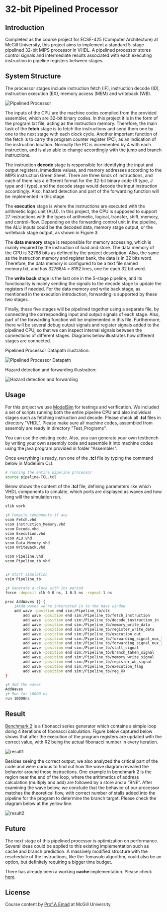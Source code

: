 # 32-bit Pipelined Processor 
## Introduction

Completed as the course project for ECSE-425 (Computer Architecture) at McGill University, this project aims to implement a standard 5-stage pipelined 32-bit MIPS processor in VHDL. A
pipelined processor stores control signals and intermediate results associated with each executing instruction in pipeline registers between stages. 

## System Structure

The
processor stages include instruction fetch (IF), instruction
decode (ID), instruction execution (EX), memory access
(MEM) and writeback (WB).

![Pipelined Processor](https://github.com/AntoineWY/ECSE-425-Pipelined-Processor/blob/main/Diagrams/pipelinedCPU.PNG)

The inputs of the CPU are the machine codes compiled from
the provided assembler, which are 32-bit binary codes. In this
project it is in the form of the program.txt file, acting as the
instruction memory. Therefore, the main task of the **fetch** stage is
to fetch the instructions and send them one by one to the next
stage with each clock cycle. Another important function of the
fetch is to carry the program counter register (PC), as an
indication of the instruction location. Normally the PC is
incremented by 4 with each instruction, and is also able to
change accordingly with the jump and branch instructions.

The instruction **decode** stage is responsible for identifying
the input and output registers, immediate values, and memory
addresses according to the MIPS instruction Green Sheet.
There are three kinds of instructions, and each of them has a
different format for the 32-bit binary code (R type, J type and I
type), and the decode stage would decode the input instruction
accordingly. Also, hazard detection and part of the forwarding
function will be implemented in this stage.

The **execution** stage is where the instructions are executed
with the arithmetic logic unit (ALU). In this project, the CPU
is supposed to support 27 instructions with the types of
arithmetic, logical, transfer, shift, memory, and control-flow.
Depending on the forwarding control unit in the pipeline, the
ALU inputs could be the decoded data, memory stage output,
or the writeback stage output, as shown in Figure 3.

The **data memory** stage is responsible for memory accessing,
which is mainly required by the instruction of load and store.
The data memory of the CPU is 32768 bits as defined by the
project description. Also, the same as the instruction memory
and register bank, the data is in 32 bits word. Therefore, the
data memory is configured to be a text file named memory.txt,
and has 32768/4 = 8192 lines, one for each 32 bit word.

The **write back** stage is the last one in the 5-stage pipeline,
and its functionality is mainly sending the signals to the
decode stage to update the registers if needed. For the data
memory and write back stage, as mentioned in the execution
introduction, forwarding is supported by these two stages.

Finally, these five stages will be pipelined together using a
separate file, by connecting the corresponding input and
output signals of each stage. Also, part of the forwarding
function will be implemented in this file. Furthermore, there
will be several debug output signals and register signals added
to the pipelined CPU, so that we can inspect internal signals
between the connections of different stages. Diagrams below illustrates how different stages are connected.

Pipelined Processor Datapath illustration:

![Pipelined Processor Datapath](https://github.com/AntoineWY/ECSE-425-Pipelined-Processor/blob/main/Diagrams/pipelinedDatapath.PNG)

Hazard detection and forwarding illustration:

![Hazard detection and forwarding](https://github.com/AntoineWY/ECSE-425-Pipelined-Processor/blob/main/Diagrams/PipelinedDPwithhazardandforward.PNG)


## Usage
For this project we use [ModelSim](https://fpgasoftware.intel.com/?product=modelsim_ae#tabs-2) for testings and verification. We included a set of scripts running both the entire pipeline CPU and also individual stages such as fetching instruction and decode. Please check all **.tcl** files in directory "VHDL". Please make sure all machine codes, assembled from assembly are ready in directory "Test_Programs". 

You can use the existing code. Also, you can generate your own testbench by writing your own assembly code and assemble it into machine codes using the java program provided in folder "Assembler".

Once everything is ready, run one of the **.tcl** file by typing the command below in ModelSim CLI.



```bash
# running the entire pipeline processor
source pipeline-TCL.tcl
```

Below shows the content of the **.tcl** file, defining parameters like which VHDL components to simulate, which ports are displayed as waves and how long will the simulation run.  
```bash
vlib work

;# Compile components if any
vcom Fetch.vhd
vcom Instruction_Memory.vhd
vcom Decode.vhd
vcom Execution.vhd
vcom ALU.vhd
vcom Data_Memory.vhd
vcom WriteBack.vhd

vcom Pipeline.vhd
vcom Pipeline_tb.vhd


;# Start simulation
vsim Pipeline_tb

;# Generate a clock with 1ns period
force -deposit clk 0 0 ns, 1 0.5 ns -repeat 1 ns

proc AddWaves {} {
	;#Add waves we're interested in to the Wave window
    add wave -position end sim:/Pipeline_tb/clk
		add wave -position end sim:/Pipeline_tb/fetch_instruction
		add wave -position end sim:/Pipeline_tb/decode_instruction_in
		add wave -position end sim:/Pipeline_tb/memory_write_data
		add wave -position end sim:/Pipeline_tb/register_write_data
		add wave -position end sim:/Pipeline_tb/execution_out
		add wave -position end sim:/Pipeline_tb/forwarding_signal_mux_1
		add wave -position end sim:/Pipeline_tb/forwarding_signal_mux_2
		add wave -position end sim:/Pipeline_tb/stall_signal
		add wave -position end sim:/Pipeline_tb/branch_taken_signal
		add wave -position end sim:/Pipeline_tb/memory_write_signal
		add wave -position end sim:/Pipeline_tb/register_wb_signal
		add wave -position end sim:/Pipeline_tb/execution_flag
		add wave -position end sim:/Pipeline_tb/reg_XX
}

;# Add the waves
AddWaves
;# Run for 10000 ns
run 10000ns
```

## Result
[Benchmark 2](https://github.com/AntoineWY/ECSE-425-Pipelined-Processor/tree/main/Test_Programs) is a fibonacci series generator which contains a
simple loop doing 4 iterations of fibonacci calculation. Figure below captured below shows that after the execution of the
program registers are updated with the correct value, with R2
being the actual fibonacci number in every iteration. 

![result1](https://github.com/AntoineWY/ECSE-425-Pipelined-Processor/blob/main/Diagrams/resultBenchmark2-registervalue.PNG)

Besides seeing the correct output, we also analyzed the
critical part of the code and were curious to find out how the
wave diagram revealed the behavior around those instructions.
One example in benchmark 2 is the region near the end of the
loop, where the arithmetics of address calculation (multiply
and add) are followed by a store and a “BNE”. After
examining the wave below, we conclude that the behavior of
our processor matches the theoretical flow, with correct number of stalls added into the pipeline for the program to determine the branch target. Please check the diagram below at the yellow line.


![result2](https://github.com/AntoineWY/ECSE-425-Pipelined-Processor/blob/main/Diagrams/resultbenchmark2-branchbehavior.PNG)

## Future
The next stage of this pipelined processor is optimization on performance. Several ideas could be applied to this existing implementation such as cache and branch prediction. A massively modified structure with the reschedule of the instructions, like the Tomasulo algorithm, could also be an option,  but definitely requiring a bigger time budget.

There has already been a working **cache** implementation. Please check [here]().

## License
Course content by [Prof.A Emad](http://www.ece.mcgill.ca/~aemad2/) at McGill University  
